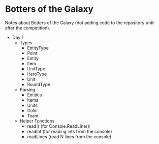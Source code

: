Botters of the Galaxy
=====================

Notes about Botters of the Galaxy (not adding code to the repository until after the competition).

* Day 1
   * Types
      * EntityType
      * Point
      * Entity
      * Item
      * UnitType
      * HeroType
      * Unit
      * RoundType
   * Parsing
      * Entities
      * Items
      * Units
      * Gold
      * Team
   * Helper Functions
      * read() (for Console.ReadLine())
      * readInt (for reading ints from the console)
      * readLines (read N lines from the console)
